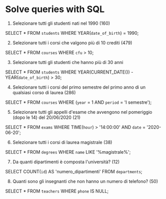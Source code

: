 # Solve queries with SQL

1. Selezionare tutti gli studenti nati nel 1990 (160)

SELECT * FROM `students` WHERE YEAR(`date_of_birth`) = 1990;

2. Selezionare tutti i corsi che valgono più di 10 crediti (479)

SELECT * FROM `courses` WHERE `cfu` > 10;

3. Selezionare tutti gli studenti che hanno più di 30 anni

SELECT * FROM `students` WHERE YEAR(CURRENT_DATE()) - YEAR(`date_of_birth`) > 30;

4. Selezionare tutti i corsi del primo semestre del primo anno di un qualsiasi corso di
   laurea (286)

SELECT * FROM `courses` WHERE (`year` = 1 AND `period` = 'I semestre');

5. Selezionare tutti gli appelli d'esame che avvengono nel pomeriggio (dopo le 14) del
   20/06/2020 (21)

SELECT * FROM `exams` WHERE TIME(`hour`) > '14:00:00' AND `date` = '2020-06-20';

6. Selezionare tutti i corsi di laurea magistrale (38)

SELECT * FROM `degrees` WHERE `name` LIKE '%magistrale%';

7. Da quanti dipartimenti è composta l'università? (12)

SELECT COUNT(`id`) AS 'numero_dipartimenti' FROM `departments`;

8. Quanti sono gli insegnanti che non hanno un numero di telefono? (50)

SELECT * FROM `teachers` WHERE `phone` IS NULL;
